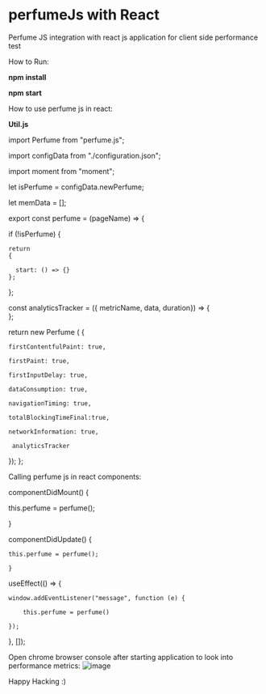 # perfumeJs with React
Perfume JS integration with react js application for client side performance test

How to Run:

**npm install**

**npm start**

How to use perfume js in react:

**Util.js**

import Perfume from "perfume.js";

import configData from "./configuration.json";

import moment from "moment";

let isPerfume = configData.newPerfume;

let memData  =  [];

export const perfume = (pageName) => 
{

  if (!isPerfume) 
  {
    
    return 
    {
      
      start: () => {}
    };
  };
   
   const analyticsTracker = ({ metricName, data, duration}) => 
   {    
};
  
  return new Perfume (
  {
  
    firstContentfulPaint: true,
    
    firstPaint: true,
    
    firstInputDelay: true,  
    
    dataConsumption: true,
    
    navigationTiming: true,
    
    totalBlockingTimeFinal:true,
    
    networkInformation: true,
    
     analyticsTracker
     
  });
};


Calling perfume js in react components:

componentDidMount() {

   this.perfume = perfume();

  }
  
componentDidUpdate() {

    this.perfume = perfume();
    
    }
    

useEffect(() => {

    window.addEventListener("message", function (e) {
    
        this.perfume = perfume()
        
    });
    
  }, []);
    

Open chrome browser console after starting application to look into performance metrics:
![image](https://user-images.githubusercontent.com/23724530/148424060-9df8396b-c21d-45e4-b255-7ec707ec062c.png)

Happy Hacking :) 
